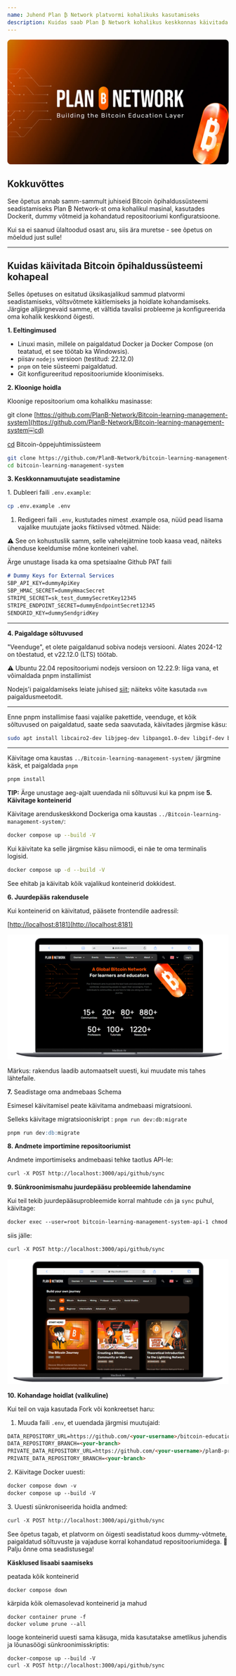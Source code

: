 ```yaml
---
name: Juhend Plan ₿ Network platvormi kohalikuks kasutamiseks
description: Kuidas saab Plan ₿ Network kohalikus keskkonnas käivitada, et testida minu sisulist panust või haridusliku sisu korrektuuri/ülevaatust Plan ₿ Network-l?
---
```

![github](assets/cover.webp)

## Kokkuvõttes

See õpetus annab samm-sammult juhiseid Bitcoin õpihaldussüsteemi seadistamiseks Plan ₿ Network-st oma kohalikul masinal, kasutades Dockerit, dummy võtmeid ja kohandatud repositooriumi konfiguratsioone.

Kui sa ei saanud ülaltoodud osast aru, siis ära muretse - see õpetus on mõeldud just sulle!

---
## **Kuidas käivitada Bitcoin õpihaldussüsteemi kohapeal**

Selles õpetuses on esitatud üksikasjalikud sammud platvormi seadistamiseks, võltsvõtmete käitlemiseks ja hoidlate kohandamiseks. Järgige alljärgnevaid samme, et vältida tavalisi probleeme ja konfigureerida oma kohalik keskkond õigesti.

**1. Eeltingimused**


- Linuxi masin, millele on paigaldatud Docker ja Docker Compose (on teatatud, et see töötab ka Windowsis).
- piisav `nodejs` versioon (testitud: 22.12.0)
- `pnpm` on teie süsteemi paigaldatud.
- Git konfigureeritud repositooriumide kloonimiseks.

**2. Kloonige hoidla**

Kloonige repositoorium oma kohalikku masinasse:

git clone [https://github.com/PlanB-Network/Bitcoin-learning-management-system](https://github.com/PlanB-Network/Bitcoin-learning-management-system￼cd)

[cd](https://github.com/PlanB-Network/Bitcoin-learning-management-system￼cd) Bitcoin-õppejuhtimissüsteem

```bash
git clone https://github.com/PlanB-Network/bitcoin-learning-management-system
cd bitcoin-learning-management-system
```

**3. Keskkonnamuutujate seadistamine**

1\. Dubleeri faili `.env.example`:

```bash
cp .env.example .env
```

1. Redigeeri faili `.env`, kustutades nimest .example osa, nüüd pead lisama vajalike muutujate jaoks fiktiivsed võtmed. Näide:

⚠️ See on kohustuslik samm, selle vahelejätmine toob kaasa vead, näiteks ühenduse keeldumise mõne konteineri vahel.

Ärge unustage lisada ka oma spetsiaalne Github PAT faili

```markdown
# Dummy Keys for External Services
SBP_API_KEY=dummyApiKey
SBP_HMAC_SECRET=dummyHmacSecret
STRIPE_SECRET=sk_test_dummySecretKey12345
STRIPE_ENDPOINT_SECRET=dummyEndpointSecret12345
SENDGRID_KEY=dummySendgridKey
```

---
**4. Paigaldage sõltuvused**

"Veenduge", et olete paigaldanud sobiva nodejs versiooni. Alates 2024-12 on tõestatud, et v22.12.0 (LTS) töötab.

⚠️ Ubuntu 22.04 repositooriumi nodejs versioon on 12.22.9: liiga vana, et võimaldada pnpm installimist

Nodejs'i paigaldamiseks leiate juhised [siit](https://nodejs.org/en/download/package-manager); näiteks võite kasutada `nvm` paigaldusmeetodit.

---
Enne pnpm installimise faasi vajalike pakettide, veenduge, et kõik sõltuvused on paigaldatud, saate seda saavutada, käivitades järgmise käsu:

```bash
sudo apt install libcairo2-dev libjpeg-dev libpango1.0-dev libgif-dev build-essential g++ libpixman-1-dev
```

---
Käivitage oma kaustas `../Bitcoin-learning-management-system/` järgmine käsk, et paigaldada `pnpm`

```bash
pnpm install
```

__TIP:__ Ärge unustage aeg-ajalt uuendada nii sõltuvusi kui ka pnpm ise
**5. Käivitage konteinerid**

Käivitage arenduskeskkond Dockeriga oma kaustas `../Bitcoin-learning-management-system/`:

```bash
docker compose up --build -V
```

Kui käivitate ka selle järgmise käsu niimoodi, ei näe te oma terminalis logisid.

```bash
docker compose up -d --build -V
```

See ehitab ja käivitab kõik vajalikud konteinerid dokkidest.

**6. Juurdepääs rakendusele**

Kui konteinerid on käivitatud, pääsete frontendile aadressil:

\[<http://localhost:8181](http://localhost:8181)>

![Plan ₿ Network Local](assets/en/1.webp)

Märkus: rakendus laadib automaatselt uuesti, kui muudate mis tahes lähtefaile.

**7.** Seadistage oma andmebaas Schema

Esimesel käivitamisel peate käivitama andmebaasi migratsiooni.

Selleks käivitage migratsiooniskript : `pnpm run dev:db:migrate`

```markdown
pnpm run dev:db:migrate
```

**8. Andmete importimine repositooriumist**

Andmete importimiseks andmebaasi tehke taotlus API-le:

```markdown
curl -X POST http://localhost:3000/api/github/sync
```

**9. Sünkroonimismahu juurdepääsu probleemide lahendamine**

Kui teil tekib juurdepääsuprobleemide korral mahtude `cdn` ja `sync` puhul, käivitage:

```markdown
docker exec --user=root bitcoin-learning-management-system-api-1 chmod 777 /tmp/{sync,cdn}
```

siis jälle:

```markdown
curl -X POST http://localhost:3000/api/github/sync
```

![Plan ₿ Network Local](assets/en/2.webp)

**10. Kohandage hoidlat (valikuline)**

Kui teil on vaja kasutada Fork või konkreetset haru:

1. Muuda faili `.env`, et uuendada järgmisi muutujaid:

```markdown
DATA_REPOSITORY_URL=https://github.com/<your-username>/bitcoin-educational-content.git
DATA_REPOSITORY_BRANCH=<your-branch>
PRIVATE_DATA_REPOSITORY_URL=https://github.com/<your-username>/planB-premium-content.git
PRIVATE_DATA_REPOSITORY_BRANCH=<your-branch>
```

2\. Käivitage Docker uuesti:

```markdown
docker compose down -v
docker compose up --build -V
```

3\. Uuesti sünkroniseerida hoidla andmed:

```markdown
curl -X POST http://localhost:3000/api/github/sync
```

See õpetus tagab, et platvorm on õigesti seadistatud koos dummy-võtmete, paigaldatud sõltuvuste ja vajaduse korral kohandatud repositooriumidega. 🎉 Palju õnne oma seadistusega!

**Käsklused lisaabi saamiseks**

peatada kõik konteinerid

```
docker compose down
```

kärpida kõik olemasolevad konteinerid ja mahud

```
docker container prune -f
docker volume prune --all
```

looge konteinerid uuesti sama käsuga, mida kasutatakse ametlikus juhendis ja lõunasöögi sünkroonimisskriptis:

```
docker-compose up --build -V
curl -X POST http://localhost:3000/api/github/sync
```
